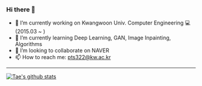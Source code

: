 ### Hi there 👋

- 🔭 I’m currently working on Kwangwoon Univ. Computer Engineering 💻 (2015.03 ~ )
- 🌱 I’m currently learning Deep Learning, GAN, Image Inpainting, Algorithms
- 👯 I’m looking to collaborate on NAVER
- 📫 How to reach me: pts322@kw.ac.kr

---
[![Tae's github stats](https://github-readme-stats.vercel.app/api?username=developerTae&show_icons=true&count_private=true&theme=dark)](https://github.com/anuraghazra/github-readme-stats)
